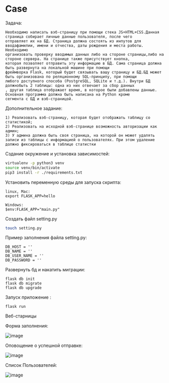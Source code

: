 # Case

Задача:

```TASK
Необходимо написать вэб-страницу при помощи стека JS+HTML+CSS.Данная страница собирает личные данные пользователя, после чего
отправляет их на БД. Страница должна состоять из инпутов для вводафамилии, имени и отчества, даты рождения и места работы. Необходимо
организовать проверку вводимых данных либо на стороне страницы,либо на стороне сервера. На странице также присутствует кнопка,
которая позволяет отправить эту информацию в БД. Сама страница должна быть развернута на локальной машине при помощи
фреймворка Flask, который будет связывать вашу страницу и БД.БД может быть организована по реляционному SQL-принципу, при помощи
любого доступного способа (PostgreSQL, SQLite и т.д.). Внутри БД должнобыть 2 таблицы: одна из них отвечает за сбор данных
, другая таблица отображает время, в которое были добавлены данные. Основная программа должна быть написана на Python кроме
сегмента с БД и вэб-страницой.
```

Дополнительное задание:
```
1) Реализовать вэб-страницу, которая будет отображать таблицу со статистикой;
2) Реализовать на исходной вэб-странице возможность авторизации как админ;
3) У админа должна быть своя страница, на которой он может удалять записи из таблицы с информацией о пользователях. При этом удаление должно фиксироваться в таблице статистки
```

Сздание окружение и установка зависимостей:

```bash
virtualenv -p python3 venv
source venv/bin/activate
pip3 install -r ./requirements.txt
```

Установить переменную среды для запуска скрипта:

```
linux, Mac:
export FLASK_APP=hello

Windows:
$env:FLASK_APP="main.py"
```

Создать файл setting.py

```bash
touch setting.py
```

Пример заполнения файла setting.py:

```
DB_HOST = ''
DB_NAME = ''
DB_USER_NAME = ''
DB_PASSWORD = ''
```

Развернуть бд и накатить миграции:

```flask-sqlalchemy
flask db init
flask db migrate
flask db upgrade
```

Запуск приложение :

```run application
flask run
```

Веб-старницы

Форма заполнения:

![image](https://user-images.githubusercontent.com/107006539/234625737-59fc4426-0b5b-4911-ae9d-85f5041b4c0e.png)


Оповощение о успешной отправке:

![image](https://user-images.githubusercontent.com/107006539/234625940-671f33ab-61a2-42b5-9e4c-c5c326dfd8ae.png)


Список Пользователей:

![image](https://user-images.githubusercontent.com/107006539/234667463-ebc4a888-53c1-4645-b629-2177044a02c1.png)




